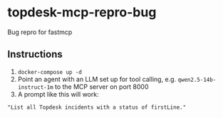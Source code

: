 # topdesk-mcp-repro-bug
Bug repro for fastmcp

## Instructions

1. `docker-compose up -d`
2. Point an agent with an LLM set up for tool calling, e.g. `qwen2.5-14b-instruct-1m` to the MCP server on port 8000
3. A prompt like this will work:

```
"List all Topdesk incidents with a status of firstLine."
```
